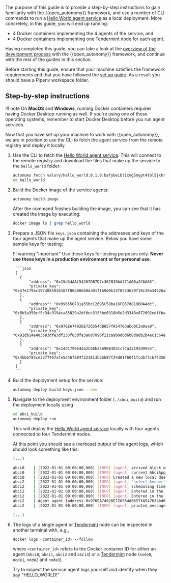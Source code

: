 The purpose of this guide is to provide a step-by-step instructions to gain familiarity with the {{open_autonomy}} framework, and use a number of CLI commands to run a [Hello World agent service](../demos/hello_world_demo.md) as a local deployment. More concretely, in this guide, you will end up running:

  - 4 Docker containers implementing the 4 agents of the service, and
  - 4 Docker containers implementing one Tendermint node for each agent.

Having completed this guide, you can take a look at the [overview of the development process](./overview_of_the_development_process.md) with the {{open_autonomy}} framework, and continue with the rest of the guides in this section.

Before starting this guide, ensure that your machine satisfies the framework requirements and that you have followed the [set up guide](./set_up.md). As a result you should have a Pipenv workspace folder.

## Step-by-step instructions

!!! note
    On **MacOS** and **Windows**, running Docker containers requires having Docker Desktop running as well. If you're using one of those operating systems, remember to start Docker Desktop
    before you run agent services.

Now that you have set up your machine to work with {{open_autonomy}}, we are in position to use the CLI to fetch the agent service from the remote registry and deploy it locally.

1. Use the CLI to fetch the [Hello World agent service](../demos/hello_world_demo.md). This will connect to the remote registry and download the files that make up the service to the `hello_world` folder:
    ```bash
    autonomy fetch valory/hello_world:0.1.0:bafybeiblixmg5mypt4tbl5jxkrt6p2ey3awovxw63h2dcrtzvjbhgmkqzu --service
    cd hello_world
    ```

2. Build the Docker image of the service agents:
    ```bash
    autonomy build-image
    ```
    After the command finishes building the image, you can see that it has created the image by executing:
    ```bash
    docker image ls | grep hello_world
    ```

3. Prepare a JSON file `keys.json` containing the addresses and keys of the four agents that make up the agent service. Below you have some sample keys for testing:

    !!! warning "Important"
        Use these keys for testing purposes only. **Never use these keys in a production environment or for personal use.**

        ```json
        [
          {
              "address": "0x15d34AAf54267DB7D7c367839AAf71A00a2C6A65",
              "private_key": "0x47e179ec197488593b187f80a00eb0da91f1b9d0b13f8733639f19c30a34926a"
          },
          {
              "address": "0x9965507D1a55bcC2695C58ba16FB37d819B0A4dc",
              "private_key": "0x8b3a350cf5c34c9194ca85829a2df0ec3153be0318b5e2d3348e872092edffba"
          },
          {
              "address": "0x976EA74026E726554dB657fA54763abd0C3a0aa9",
              "private_key": "0x92db14e403b83dfe3df233f83dfa3a0d7096f21ca9b0d6d6b8d88b2b4ec1564e"
          },
          {
              "address": "0x14dC79964da2C08b23698B3D3cc7Ca32193d9955",
              "private_key": "0x4bbbf85ce3377467afe5d46f804f221813b2bb87f24d81f60f1fcdbf7cbf4356"
          }
        ]
        ```

4. Build the deployment setup for the service:
    ```bash
    autonomy deploy build keys.json --aev
    ```

5. Navigate to the deployment environment folder (`./abci_build`) and run the deployment locally using
    ```bash
    cd abci_build
    autonomy deploy run
    ```

    This will deploy the [Hello World agent service](../demos/hello_world_demo.md) locally with four agents connected to four Tendermint nodes.

    At this point you should see a (verbose) output of the agent logs, which should look something like this:
    ```bash
    (...)

    abci0    | [2022-01-01 00:00:00,000] [INFO] [agent] arrived block with timestamp: 2022-00-00 00:00:00.000000
    abci0    | [2022-01-01 00:00:00,000] [INFO] [agent] current AbciApp time: 2022-00-00 00:00:00.000000
    abci0    | [2022-01-01 00:00:00,000] [INFO] Created a new local deadline for the next `begin_block` request from the Tendermint node: 2022-00-00 00:00:00.000000
    abci2    | [2022-01-01 00:00:00,000] [INFO] [agent] 'select_keeper' round is done with event: Event.DONE
    abci2    | [2022-01-01 00:00:00,000] [INFO] [agent] scheduling timeout of 30.0 seconds for event Event.ROUND_TIMEOUT with deadline 2022-00-00 00:00:00.000000
    abci2    | [2022-01-01 00:00:00,000] [INFO] [agent] Entered in the 'print_message' round for period 2
    abci2    | [2022-01-01 00:00:00,000] [INFO] [agent] Entered in the 'print_message' behaviour
    abci2    | Agent agent (address 0x976EA74026E726554dB657fA54763abd0C3a0aa9) in period 2 says: HELLO_WORLD!
    abci2    | [2022-01-01 00:00:00,000] [INFO] [agent] printed_message=Agent agent (address 0x976EA74026E726554dB657fA54763abd0C3a0aa9) in period 2 says: HELLO_WORLD!

    (...)
    ```

6. The logs of a single agent or [Tendermint](https://tendermint.com/) node can be inspected in another terminal with, e.g.,
    ```bash
    docker logs <container_id> --follow
    ```
    where `<container_id>` refers to the Docker container ID for either an agent
    (`abci0`, `abci1`, `abci2` and `abci3`) or a [Tendermint](https://tendermint.com/) node (`node0`, `node1`, `node2` and `node3`).

    Try to inspect the service agent logs yourself and identify when they say "HELLO_WORLD!"

